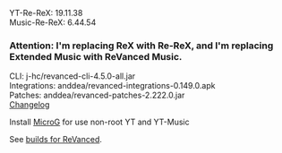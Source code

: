 YT-Re-ReX: 19.11.38  
Music-Re-ReX: 6.44.54  

### Attention: I'm replacing ReX with Re-ReX, and I'm replacing Extended Music with ReVanced Music.  
CLI: j-hc/revanced-cli-4.5.0-all.jar  
Integrations: anddea/revanced-integrations-0.149.0.apk  
Patches: anddea/revanced-patches-2.222.0.jar  
[Changelog](https://github.com/anddea/revanced-patches/releases/tag/v2.222.0)  

Install [MicroG](https://github.com/WSTxda/MicroG-RE/releases/latest) for use non-root YT and YT-Music  

See [builds for ReVanced](https://github.com/kevinr99089/ReVanced.Builder/releases/latest).  

